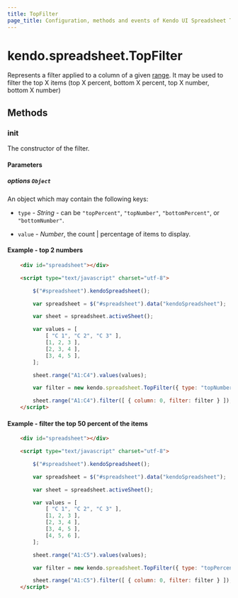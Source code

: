 ```yaml
---
title: TopFilter
page_title: Configuration, methods and events of Kendo UI Spreadsheet TopFilter Instance object
---
```


# kendo.spreadsheet.TopFilter

Represents a filter applied to a column of a given [range](/api/javascript/spreadsheet/range). It may be used to filter the top X items (top X percent, bottom X percent, top X number, bottom X number)

## Methods

### init

The constructor of the filter.

#### Parameters

##### options `Object`

An object which may contain the following keys:

* `type` -  *String* - can be `"topPercent"`, `"topNumber"`, `"bottomPercent"`, or `"bottomNumber"`.

* `value` - *Number*, the count | percentage of items to display.


#### Example - top 2 numbers


```html
    <div id="spreadsheet"></div>

    <script type="text/javascript" charset="utf-8">

        $("#spreadsheet").kendoSpreadsheet();

        var spreadsheet = $("#spreadsheet").data("kendoSpreadsheet");

        var sheet = spreadsheet.activeSheet();

        var values = [
            [ "C 1", "C 2", "C 3" ],
            [1, 2, 3 ],
            [2, 3, 4 ],
            [3, 4, 5 ],
        ];

        sheet.range("A1:C4").values(values);

        var filter = new kendo.spreadsheet.TopFilter({ type: "topNumber", value: 2 });

        sheet.range("A1:C4").filter([ { column: 0, filter: filter } ]);
    </script>
```

#### Example - filter the top 50 percent of the items


```html
    <div id="spreadsheet"></div>

    <script type="text/javascript" charset="utf-8">

        $("#spreadsheet").kendoSpreadsheet();

        var spreadsheet = $("#spreadsheet").data("kendoSpreadsheet");

        var sheet = spreadsheet.activeSheet();

        var values = [
            [ "C 1", "C 2", "C 3" ],
            [1, 2, 3 ],
            [2, 3, 4 ],
            [3, 4, 5 ],
            [4, 5, 6 ],
        ];

        sheet.range("A1:C5").values(values);

        var filter = new kendo.spreadsheet.TopFilter({ type: "topPercent", value: 50 });

        sheet.range("A1:C5").filter([ { column: 0, filter: filter } ]);
    </script>
```

